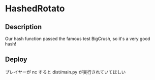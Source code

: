 # HashedRotato
## Description
Our hash function passed the famous test BigCrush, so it's a very good hash!
## Deploy
プレイヤーが nc すると dist/main.py が実行されていてほしい

